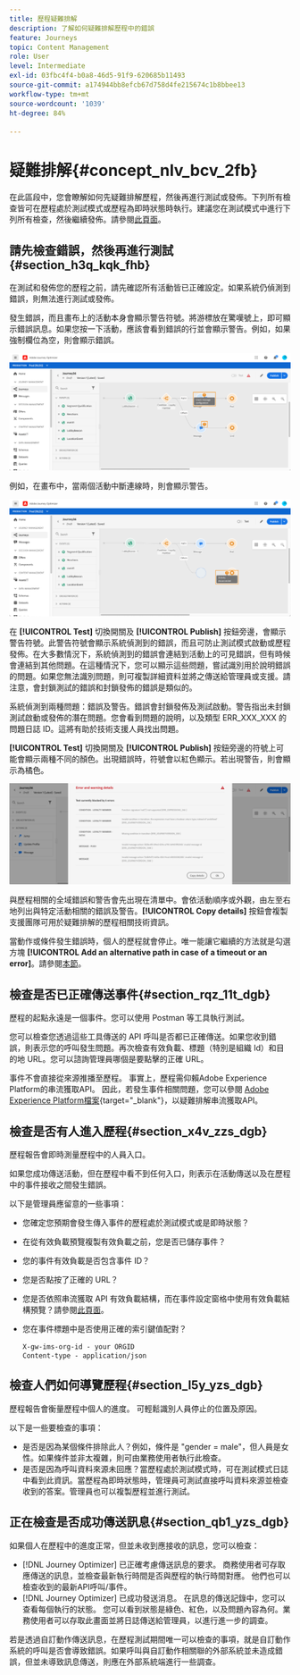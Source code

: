 ```yaml
---
title: 歷程疑難排解
description: 了解如何疑難排解歷程中的錯誤
feature: Journeys
topic: Content Management
role: User
level: Intermediate
exl-id: 03fbc4f4-b0a8-46d5-91f9-620685b11493
source-git-commit: a174944bb8efcb67d758d4fe215674c1b8bbee13
workflow-type: tm+mt
source-wordcount: '1039'
ht-degree: 84%

---
```


# 疑難排解{#concept_nlv_bcv_2fb}

在此區段中，您會瞭解如何先疑難排解歷程，然後再進行測試或發佈。下列所有檢查皆可在歷程處於測試模式或歷程為即時狀態時執行。建議您在測試模式中進行下列所有檢查，然後繼續發佈。請參閱[此頁面](../building-journeys/testing-the-journey.md)。

## 請先檢查錯誤，然後再進行測試{#section_h3q_kqk_fhb}

在測試和發佈您的歷程之前，請先確認所有活動皆已正確設定。如果系統仍偵測到錯誤，則無法進行測試或發佈。

發生錯誤，而且畫布上的活動本身會顯示警告符號。將游標放在驚嘆號上，即可顯示錯誤訊息。如果您按一下活動，應該會看到錯誤的行並會顯示警告。例如，如果強制欄位為空，則會顯示錯誤。

![](../assets/journey63.png)

例如，在畫布中，當兩個活動中斷連線時，則會顯示警告。

![](../assets/canvas-disconnected.png)

在 **[!UICONTROL Test]** 切換開關及 **[!UICONTROL Publish]** 按鈕旁邊，會顯示警告符號。此警告符號會顯示系統偵測到的錯誤，而且可防止測試模式啟動或歷程發佈。在大多數情況下，系統偵測到的錯誤會連結到活動上的可見錯誤，但有時候會連結到其他問題。在這種情況下，您可以顯示這些問題，嘗試識別用於說明錯誤的問題。如果您無法識別問題，則可複製詳細資料並將之傳送給管理員或支援。請注意，會封鎖測試的錯誤和封鎖發佈的錯誤是類似的。

系統偵測到兩種問題：錯誤及警告。錯誤會封鎖發佈及測試啟動。警告指出未封鎖測試啟動或發佈的潛在問題。您會看到問題的說明，以及類型 ERR_XXX_XXX 的問題日誌 ID。這將有助於技術支援人員找出問題。

**[!UICONTROL Test]** 切換開關及 **[!UICONTROL Publish]** 按鈕旁邊的符號上可能會顯示兩種不同的顏色。出現錯誤時，符號會以紅色顯示。若出現警告，則會顯示為橘色。

![](../assets/journey75.png)

與歷程相關的全域錯誤和警告會先出現在清單中。會依活動順序或外觀，由左至右地列出與特定活動相關的錯誤及警告。**[!UICONTROL Copy details]** 按鈕會複製支援團隊可用於疑難排解的歷程相關技術資訊。

當動作或條件發生錯誤時，個人的歷程就會停止。唯一能讓它繼續的方法就是勾選方塊 **[!UICONTROL Add an alternative path in case of a timeout or an error]**。請參閱[本節](../building-journeys/using-the-journey-designer.md#paths)。

## 檢查是否已正確傳送事件{#section_rqz_11t_dgb}

歷程的起點永遠是一個事件。您可以使用 Postman 等工具執行測試。

您可以檢查您透過這些工具傳送的 API 呼叫是否都已正確傳送。如果您收到錯誤，則表示您的呼叫發生問題。再次檢查有效負載、標題（特別是組織 Id）和目的地 URL。您可以諮詢管理員哪個是要點擊的正確 URL。

事件不會直接從來源推播至歷程。 事實上，歷程需仰賴Adobe Experience Platform的串流獲取API。 因此，若發生事件相關問題，您可以參閱 [Adobe Experience Platform檔案](https://experienceleague.adobe.com/docs/experience-platform/ingestion/streaming/troubleshooting.html){target=&quot;_blank&quot;}，以疑難排解串流獲取API。

## 檢查是否有人進入歷程{#section_x4v_zzs_dgb}

歷程報告會即時測量歷程中的人員入口。

如果您成功傳送活動，但在歷程中看不到任何入口，則表示在活動傳送以及在歷程中的事件接收之間發生錯誤。

以下是管理員應留意的一些事項：

* 您確定您預期會發生傳入事件的歷程處於測試模式或是即時狀態？
* 在從有效負載預覽複製有效負載之前，您是否已儲存事件？
* 您的事件有效負載是否包含事件 ID？
* 您是否點按了正確的 URL？
* 您是否依照串流獲取 API 有效負載結構，而在事件設定窗格中使用有效負載結構預覽？請參閱[此頁面](../event/about-creating.md#preview-the-payload)。
* 您在事件標題中是否使用正確的索引鍵值配對？

   ```
   X-gw-ims-org-id - your ORGID
   Content-type - application/json
   ```

## 檢查人們如何導覽歷程{#section_l5y_yzs_dgb}

歷程報告會衡量歷程中個人的進度。 可輕鬆識別人員停止的位置及原因。

以下是一些要檢查的事項：

* 是否是因為某個條件排除此人？例如，條件是 &quot;gender = male&quot;，但人員是女性。如果條件並非太複雜，則可由業務使用者執行此檢查。
* 是否是因為呼叫資料來源未回應？當歷程處於測試模式時，可在測試模式日誌中看到此資訊。當歷程為即時狀態時，管理員可測試直接呼叫資料來源並檢查收到的答案。管理員也可以複製歷程並進行測試。

## 正在檢查是否成功傳送訊息{#section_qb1_yzs_dgb}

如果個人在歷程中的進度正常，但並未收到應接收的訊息，您可以檢查：

* [!DNL Journey Optimizer] 已正確考慮傳送訊息的要求。 商務使用者可存取應傳送的訊息，並檢查最新執行時間是否與歷程的執行時間對應。 他們也可以檢查收到的最新API呼叫/事件。
* [!DNL Journey Optimizer] 已成功發送消息。 在訊息的傳送記錄中，您可以查看每個執行的狀態。 您可以看到狀態是綠色、紅色，以及問題內容為何。業務使用者可以存取此畫面並將日誌傳送給管理員，以進行進一步的調查。

若是透過自訂動作傳送訊息，在歷程測試期間唯一可以檢查的事項，就是自訂動作系統的呼叫是否會導致錯誤。如果呼叫與自訂動作相關聯的外部系統並未造成錯誤，但並未導致訊息傳送，則應在外部系統端進行一些調查。
